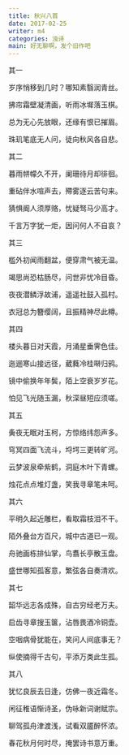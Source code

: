 ```yaml
---
title: 秋兴八首
date: 2017-02-25
writer: m4
categories: 浊诗
main: 好无聊啊，发个旧作吧
---
```

其一


岁序悄移到几时？哪知素翳润青丝。

拂帘霜壁凝清画，听雨冰墀落玉棋。

总为无心先放眼，还缘有恨已摧眉。

珠玑笔底无人问，徒向秋风各自悲。


其二


暮雨帡幪久不开，阑珊待月却徘徊。

重砧伴水喧声去，殢雾逐云苦句来。

猜惧阍人须厚赂，忧疑驽马少高才。

千言万字犹一炬，因问何人不自哀？


其三


槛外初闻雨翻盆，便穿肃气被无温。

竭思尚恐枯肠尽，问世非忧冷目昏。

夜夜潜鳞浮故浦，遥遥社鼓入孤村。

衣冠总为簪缨阔，且振精神尽此樽。


其四


楼头暮日对天霞，月涌星垂霁色佳。

迤逦寒山接远径，葳蕤冷桂啭归鸦。

镜中偷换年年鬓，陌上空衰岁岁花。

怕见飞光随玉漏，秋深昼短应须嗟。


其五


夤夜无眠对玉柯，方惊络纬怨声多。

穹冥四面飞流斗，埒堮三更转旷河。

云梦波泉牵紫鹤，洞庭木叶下青螺。

烛花点点堆灯盏，笑我寻章笔未呵。


其六


平明久起近雕栏，看取霜枝泪不干。

陌外叠台方百尺，城中古道已一观。

舟驰画栋排仙掌，鸟翥长亭散玉盘。

盛世哪知孤客意，繁弦各自奏清欢。


其七


韶华远志各成殊，自古穷经老万夫。

启齿寻章搜玉箧，沾唇畏酒冷铜壶。

空咽病骨犹能在，笑问人间底事无？

纵使摘得千古句，平添万类此生孤。


其八


犹忆良辰去日逢，仿佛一夜近霜冬。

闲征稚语惭诗圣，伪咏新词谢赋宗。

聊驾孤舟津渡浅，试看双靥醉怀浓。

春花秋月何时尽，掩罢诗书意万重。